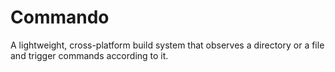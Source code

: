 # Commando

A lightweight, cross-platform build system that observes a directory or a file and trigger commands according to it.

